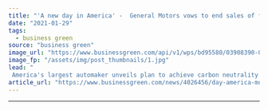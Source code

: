 ```yaml
---
title: "'A new day in America' -  General Motors vows to end sales of fossil fuel cars by 2035"
date: "2021-01-29"
tags: 
  - business green
source: "business green"
image_url: "https://www.businessgreen.com/api/v1/wps/bd95580/03908390-0f44-4fc4-a01a-1bef3187b4cd/5/H3-2006-185x114.jpg"
image_fp: "/assets/img/post_thumbnails/1.jpg"
lead: "
 America's largest automaker unveils plan to achieve carbon neutrality by 2040 by significantly ramping up its electric vehicle range and shifting all its operations to clean energy ..."
article_url: "https://www.businessgreen.com/news/4026456/day-america-motors-vows-end-sales-fossil-fuel-cars-2035"
---
```


---
